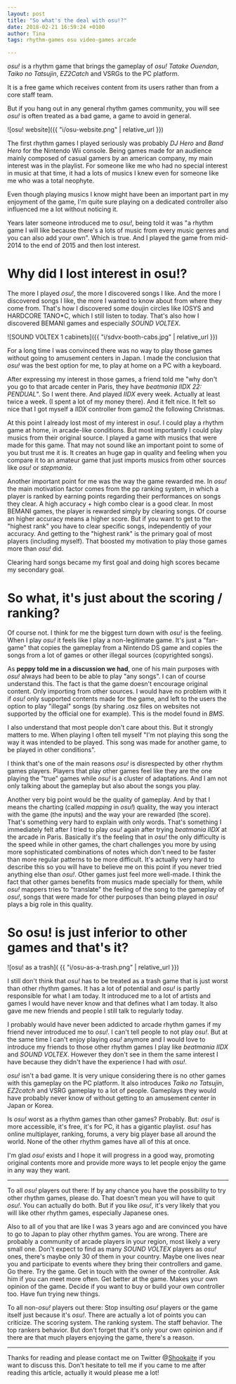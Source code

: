 ```yaml
---
layout: post
title: "So what's the deal with osu!?"
date: 2018-02-21 16:59:24 +0100
author: Tina
tags: rhythm-games osu video-games arcade

---
```


*osu!* is a rhythm game that brings the gameplay of *osu! Tatake Ouendan*,
*Taiko no Tatsujin*, *EZ2Catch* and VSRGs to the PC platform.

It is a free game which receives content from its users rather than from a core
staff team.

But if you hang out in any general rhythm games community, you will see *osu!*
is often treated as a bad game, a game to avoid in general.

![osu! website]({{ "i/osu-website.png" | relative_url }})

The first rhythm games I played seriously was probably *DJ Hero* and *Band Hero*
for the Nintendo Wii console. Being games made for an audience mainly composed
of casual gamers by an american company, my main interest was in the playlist.
For someone like me who had no special interest in music at that time, it had a
lots of musics I knew even for someone like me who was a total neophyte.

Even though playing musics I know might have been an important part in my
enjoyment of the game, I'm quite sure playing on a dedicated controller also
influenced me a lot without noticing it.

Years later someone introduced me to *osu!*, being told it was "a rhythm game I
will like because there's a lots of music from every music genres and you can
also add your own". Which is true. And I played the game from mid-2014 to the
end of 2015 and then lost interest.

# Why did I lost interest in osu!?

The more I played *osu!*, the more I discovered songs I like. And the more I
discovered songs I like, the more I wanted to know about from where they come
from. That's how I discovered some doujin circles like IOSYS and HARDCORE
TANO\*C, which I still listen to today. That's also how I discovered BEMANI
games and especially *SOUND VOLTEX*.

![SOUND VOLTEX 1 cabinets]({{ "i/sdvx-booth-cabs.jpg" | relative_url }})

For a long time I was convinced there was no way to play those games without
going to amusement centers in Japan. I made the conclusion that *osu!* was the
best option for me, to play at home on a PC with a keyboard.

After expressing my interest in those games, a friend told me "why don't you
go to that arcade center in Paris, they have *beatmania IIDX 22: PENDUAL*".
So I went there. And played *IIDX* every week. Actually at least twice a week.
(I spent a lot of my money there). And it felt nice. It felt so nice that I got
myself a *IIDX* controller from gamo2 the following Christmas.

At this point I already lost most of my interest in *osu!*. I could play a
rhythm game at home, in arcade-like conditions. But most importantly I could
play musics from their original source. I played a game with musics that were
made for this game. That may not sound like an important point to some of you
but trust me it is. It creates an huge gap in quality and feeling when you
compare it to an amateur game that just imports musics from other sources like
*osu!* or *stepmania*.

Another important point for me was the way the game rewarded me. In *osu!* the
main motivation factor comes from the pp ranking system, in which a player is
ranked by earning points regarding their performances on songs they clear.
A high accuracy + high combo clear is a good clear. In most BEMANI games,
the player is rewarded simply by clearing songs. Of course an higher accuracy
means a higher score. But if you want to get to the "highest rank" you have to
clear specific songs, independently of your accuracy. And getting to the
"highest rank" is the primary goal of most players (including myself). That
boosted my motivation to play those games more than *osu!* did.

Clearing hard songs became my first goal and doing high scores became my
secondary goal.

# So what, it's just about the scoring / ranking?

Of course not. I think for me the biggest turn down with *osu!* is the feeling.
When I play *osu!* it feels like I play a non-legitimate game. It's just a
"fan-game" that copies the gameplay from a Nintendo DS game and copies the
songs from a lot of games or other illegal sources (copyrighted songs).

As **peppy told me in a discussion we had**, one of his main purposes with
*osu!* always had been to be able to play "any songs". I can of course
understand this. The fact is that the game doesn't encourage original content.
Only importing from other sources. I would have no problem with it if *osu!*
only supported contents made for the game, and left to the users the option to
play "illegal" songs (by sharing .osz files on websites not supported by the
official one for example). This is the model found in *BMS*.

I also understand that most people don't care about this. But it strongly
matters to me. When playing I often tell myself "I'm not playing this song the
way it was intended to be played. This song was made for another game, to be
played in other conditions".

I think that's one of the main reasons *osu!* is disrespected by other
rhythm games players. Players that play other games feel like they are the one
playing the "true" games while *osu!* is a cluster of adaptations. And I am
not only talking about the gameplay but also about the songs you play.

Another very big point would be the quality of gameplay. And by that I means
the charting (called *mapping* in *osu!*) quality, the way you interact with
the game (the inputs) and the way your are rewarded (the score).
That's something very hard to explain with only words. That's something I
immediately felt after I tried to play *osu!* again after trying *beatmania
IIDX* at the arcade in Paris. Basically it's the feeling that in *osu!* the
only difficulty is the speed while in other games, the chart challenges you
more by using more sophisticated combinations of notes which don't need to be
faster than more regular patterns to be more difficult. It's actually very hard
to describe this so you will have to believe me on this point if you never
tried anything else than *osu!*. Other games just feel more well-made.
I think the fact that other games benefits from musics made specially for them,
while *osu!* mappers tries to "translate" the feeling of the song to the
gameplay of *osu!*, songs that were made for other purposes than being played
in *osu!* plays a big role in this quality.

# So osu! is just inferior to other games and that's it?

![osu! as a trash]( {{ "i/osu-as-a-trash.png" | relative_url }})

I still don't think that *osu!* has to be treated as a trash game that is just
worst than other rhythm games. It has a lot of potential and *osu!* is partly
responsible for what I am today. It introduced me to a lot of artists and games
I would have never know and that defines what I am today. It also gave me new
friends and people I still talk to regularly today.

I probably would have never been addicted to arcade rhythm games if my friend
never introduced me to *osu!*. I can't tell people to not play *osu!*. But at
the same time I can't enjoy playing *osu!* anymore and I would love to
introduce my friends to those other rhythm games I play like *beatmania IIDX*
and *SOUND VOLTEX*. However they don't see in them the same interest I have
because they didn't have the experience I had with *osu!*.

*osu!* isn't a bad game. It is very unique considering there is no other games
with this gameplay on the PC platform. It also introduces *Taiko no Tatsujin*,
*EZ2catch* and VSRG gameplay to a lot of people. Gameplays they would have
probably never know of without getting to an amusement center in Japan or
Korea.

Is *osu!* worst as a rhythm games than other games? Probably. But: *osu!* is
more accessible, it's free, it's for PC, it has a gigantic playlist. *osu!* has
online multiplayer, ranking, forums, a very big player base all around the
world. None of the other rhythm games have all of this at once.

I'm glad *osu!* exists and I hope it will progress in a good way, promoting
original contents more and provide more ways to let people enjoy the game in
any way they want.

---

To all *osu!* players out there: If by any chance you have the possibility to
try other rhythm games, please do. That doesn't mean you will have to quit
*osu!*. You can actually do both. But if you like *osu!*, it's very likely
that you will like other rhythm games, especially Japanese ones.

Also to all of you that are like I was 3 years ago and are convinced you have
to go to Japan to play other rhythm games. You are wrong. There are probably
a community of arcade players in your region, most likely a very small one.
Don't expect to find as many *SOUND VOLTEX* players as *osu!* ones, there's
maybe only 30 of them in your country. Maybe one lives near you and participate
to events where they bring their controllers and game. Go there. Try the game.
Get in touch with the owner of the controller. Ask him if you can meet more
often. Get better at the game. Makes your own opinion of the game. Decide if
you want to buy or build your own controller too. Have fun trying new things.

To all non-*osu!* players out there: Stop insulting *osu!* players or the game
itself just because it's *osu!*. There are actually a lot of points you can
criticize. The scoring system. The ranking system. The staff behavior. The
top rankers behavior. But don't forget that it's only your own opinion and if
there are that much players enjoying the game, there's a reason.

---

Thanks for reading and please contact me on Twitter
@[Shookaite](https://twitter.com/Shookaite) if you want to discuss this. Don't
hesitate to tell me if you came to me after reading this article, actually it
would please me a lot!
